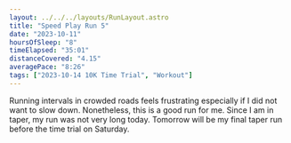 ```yaml
---
layout: ../../../layouts/RunLayout.astro
title: "Speed Play Run 5"
date: "2023-10-11"
hoursOfSleep: "8"
timeElapsed: "35:01"
distanceCovered: "4.15"
averagePace: "8:26"
tags: ["2023-10-14 10K Time Trial", "Workout"]
---
```


Running intervals in crowded roads feels frustrating especially if I did not want to slow down. Nonetheless, this is a good run for me. Since I am in taper, my run was not very long today. Tomorrow will be my final taper run before the time trial on Saturday.
